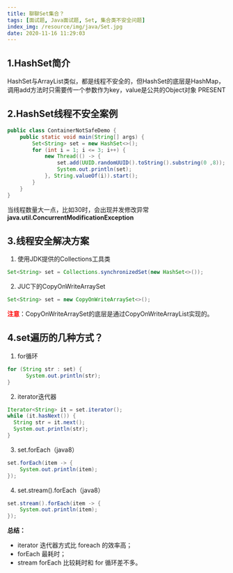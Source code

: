 ```yaml
---
title: 聊聊Set集合？
tags: [面试题, Java面试题, Set, 集合类不安全问题]
index_img: /resource/img/java/Set.jpg
date: 2020-11-16 11:29:03
---
```


## 1.HashSet简介
HashSet与ArrayList类似，都是线程不安全的，但HashSet的底层是HashMap，调用add方法时只需要传一个参数作为key，value是公共的Object对象 PRESENT

## 2.HashSet线程不安全案例
```java
public class ContainerNotSafeDemo {
    public static void main(String[] args) {
        Set<String> set = new HashSet<>();
        for (int i = 1; i <= 3; i++) {
            new Thread(() -> {
                set.add(UUID.randomUUID().toString().substring(0 ,8));
                System.out.println(set);
            }, String.valueOf(i)).start();
        }
    }
}
```
当线程数量大一点，比如30时，会出现并发修改异常**java.util.ConcurrentModificationException**

## 3.线程安全解决方案
1. 使用JDK提供的Collections工具类
```java
Set<String> set = Collections.synchronizedSet(new HashSet<>());
```
2. JUC下的CopyOnWriteArraySet
```java
Set<String> set = new CopyOnWriteArraySet<>();
```
<font color=#FF000>**注意**</font>：CopyOnWriteArraySet的底层是通过CopyOnWriteArrayList实现的。

## 4.set遍历的几种方式？
1. for循环
```java
for (String str : set) {
      System.out.println(str);
}
```
2. iterator迭代器
```java
Iterator<String> it = set.iterator();
while (it.hasNext()) {
  String str = it.next();
  System.out.println(str);
}
```
3. set.forEach（java8）
```java
set.forEach(item -> {
    System.out.println(item);
});
```
4. set.stream().forEach（java8）
```java
set.stream().forEach(item -> {
    System.out.println(item);
});
```

**总结：**
 - iterator 迭代器方式比 foreach 的效率高；
 - forEach 最耗时；
 - stream forEach 比较耗时和 for 循环差不多。
